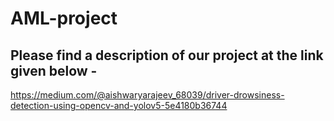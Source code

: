 # AML-project

## Please find a description of our project at the link given below - 
https://medium.com/@aishwaryarajeev_68039/driver-drowsiness-detection-using-opencv-and-yolov5-5e4180b36744
